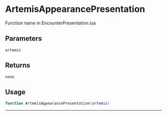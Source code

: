 # ArtemisAppearancePresentation
Function name in EncounterPresentation.lua
## Parameters
`artemis`
## Returns
`none`
## Usage
```lua
function ArtemisAppearancePresentation(artemis)
```
---
